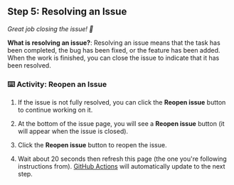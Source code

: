 ## Step 5: Resolving an Issue

_Great job closing the issue! 🎉_

**What is resolving an issue?**: Resolving an issue means that the task has been completed, the bug has been fixed, or the feature has been added. When the work is finished, you can close the issue to indicate that it has been resolved.

### :keyboard: Activity: Reopen an Issue

1. If the issue is not fully resolved, you can click the **Reopen issue** button to continue working on it.
2. At the bottom of the issue page, you will see a **Reopen issue** button (it will appear when the issue is closed).
3. Click the **Reopen issue** button to reopen the issue.

1. Wait about 20 seconds then refresh this page (the one you're following instructions from). [GitHub Actions](https://docs.github.com/en/actions) will automatically update to the next step.
